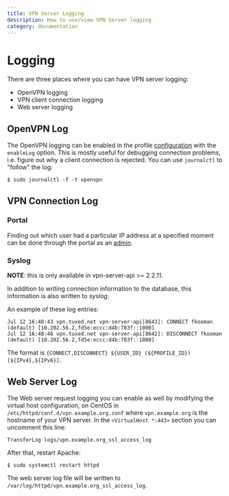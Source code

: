 ```yaml
---
title: VPN Server Logging
description: How to use/view VPN Server logging
category: documentation
---
```


# Logging

There are three places where you can have VPN server logging:

* OpenVPN logging
* VPN client connection logging
* Web server logging

## OpenVPN Log

The OpenVPN logging can be enabled in the 
profile [configuration](PROFILE_CONFIG.md) with the `enableLog` option. This is 
mostly useful for debugging connection problems, i.e. figure out why a client 
connection is rejected. You can use `journalctl` to "follow" the log:

    $ sudo journalctl -f -t openvpn

## VPN Connection Log

### Portal

Finding out which user had a particular IP address at a specified moment can
be done through the portal as an [admin](PORTAL_ADMIN.md). 

### Syslog

**NOTE**: this is only available in vpn-server-api >= 2.2.11.

In addition to writing connection information to the database, this information
is also written to _syslog_. 

An example of these log entries:

```
Jul 12 16:48:43 vpn.tuxed.net vpn-server-api[8643]: CONNECT fkooman (default) [10.202.56.2,fd5e:eccc:d4b:783f::1000]
Jul 12 16:48:46 vpn.tuxed.net vpn-server-api[8642]: DISCONNECT fkooman (default) [10.202.56.2,fd5e:eccc:d4b:783f::1000]
```

The format is 
`{CONNECT,DISCONNECT} ${USER_ID} (${PROFILE_ID}) [${IPv4},${IPv6}]`.

## Web Server Log

The Web server request logging you can enable as well by modifying the virtual 
host configuration, on CentOS in `/etc/httpd/conf.d/vpn.example.org.conf` where 
`vpn.example.org` is the hostname of your VPN server. In the 
`<VirtualHost *:443>` section you can uncomment this line:

    TransferLog logs/vpn.example.org_ssl_access_log

After that, restart Apache:

    $ sudo systemctl restart httpd

The web server log file will be written to 
`/var/log/httpd/vpn.example.org_ssl_access_log`.

